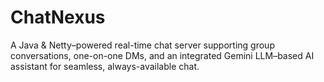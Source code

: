# ChatNexus
A Java &amp; Netty–powered real-time chat server supporting group conversations, one-on-one DMs, and an integrated Gemini LLM–based AI assistant for seamless, always-available chat.
